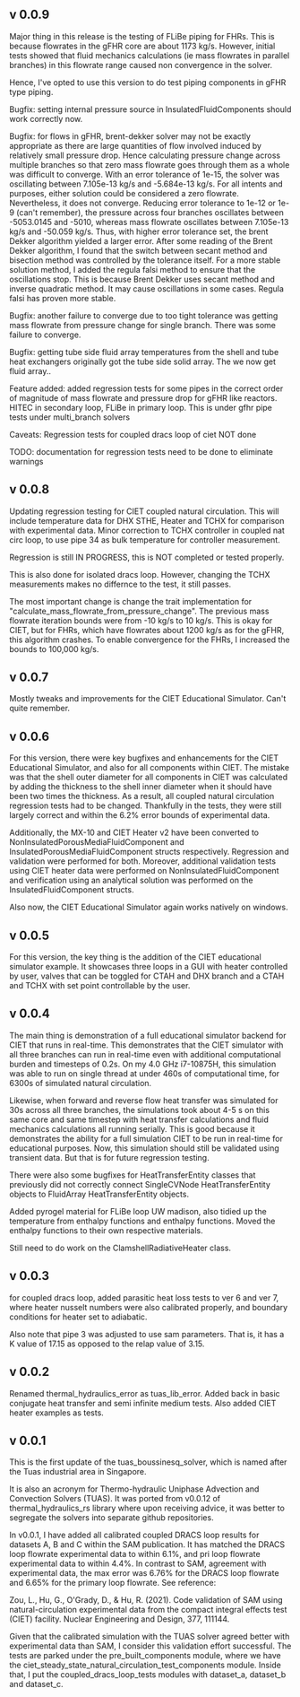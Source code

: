 ## v 0.0.9

Major thing in this release is the testing of FLiBe piping for FHRs. 
This is because flowrates in the gFHR core are about 1173 kg/s. However,
initial tests showed that fluid mechanics calculations (ie mass flowrates 
in parallel branches) in this flowrate range caused non convergence in the 
solver.

Hence, I've opted to use this version to do test piping components in gFHR 
type piping.

Bugfix: setting internal pressure source in InsulatedFluidComponents should 
work correctly now.

Bugfix: for flows in gFHR, brent-dekker solver may not be 
exactly appropriate as there are large quantities of flow involved 
induced by relatively small pressure drop. Hence calculating 
pressure change across multiple branches so that zero mass flowrate 
goes through them as a whole was difficult to converge. With 
an error tolerance of 1e-15, the solver was oscillating between 
7.105e-13 kg/s and -5.684e-13 kg/s. For all intents and purposes, 
either solution could be considered a zero flowrate. Nevertheless,
it does not converge. Reducing error tolerance to 1e-12 or 1e-9 
(can't remember), the pressure across four branches oscillates 
between -5053.0145 and -5010, whereas mass flowrate oscillates 
between 7.105e-13 kg/s and -50.059 kg/s. Thus, with higher 
error tolerance set, the brent Dekker algorithm yielded a larger error.
After some reading of the Brent Dekker algorithm, I found that the 
switch between secant method and bisection method was controlled by the 
tolerance itself. For a more stable solution method, I added the 
regula falsi method to ensure that the oscillations stop. This is 
because Brent Dekker uses secant method and inverse quadratic method.
It may cause oscillations in some cases. Regula falsi has proven more 
stable.

Bugfix: another failure to converge due to too tight tolerance was 
getting mass flowrate from pressure change for single branch. There was 
some failure to converge.

Bugfix: getting tube side fluid array temperatures from the shell 
and tube heat exchangers originally got the tube side solid array. 
The we now get fluid array..

Feature added: added regression tests for some pipes in the correct 
order of magnitude of mass flowrate and pressure drop for gFHR like 
reactors. HITEC in secondary loop, FLiBe in primary loop. This is under 
gfhr pipe tests under multi\_branch solvers

Caveats:
Regression tests for coupled dracs loop of ciet NOT done 

TODO: 
documentation for regression tests need to be done to eliminate warnings

## v 0.0.8 

Updating regression testing for CIET coupled natural circulation. This will 
include temperature data for DHX STHE, Heater and TCHX for comparison 
with experimental data. Minor correction to TCHX controller in coupled nat 
circ loop, to use pipe 34 as bulk temperature for controller measurement.

Regression is still IN PROGRESS, this is NOT completed or tested properly.

This is also done for isolated dracs loop. However, changing the TCHX 
measurements makes no differnce to the test, it still passes.

The most important change is change the trait implementation for 
"calculate_mass_flowrate_from_pressure_change". The previous mass flowrate 
iteration bounds were from -10 kg/s to 10 kg/s. This is okay for CIET, but 
for FHRs, which have flowrates about 1200 kg/s as for the gFHR, this algorithm 
crashes. To enable convergence for the FHRs, I increased the bounds to 
100,000 kg/s.

## v 0.0.7

Mostly tweaks and improvements for the CIET Educational Simulator.
Can't quite remember.

## v 0.0.6 

For this version, there were key bugfixes and enhancements 
for the CIET Educational Simulator,
and also for all components within CIET. The mistake was that the
shell outer diameter for all components in CIET was calculated by adding the 
thickness to the shell inner diameter when it should have been two 
times the thickness. As a result, all coupled natural circulation 
regression tests had to be changed. Thankfully in the tests, they were still 
largely correct and within the 6.2% error bounds of experimental data.

Additionally, the MX-10 and CIET Heater v2 have been converted to 
NonInsulatedPorousMediaFluidComponent and InsulatedPorousMediaFluidComponent 
structs respectively. Regression and validation were performed for both.
Moreover, additional validation tests using CIET heater data were 
performed on NonInsulatedFluidComponent and verification using an analytical 
solution was performed on the InsulatedFluidComponent structs. 

Also now, the CIET Educational Simulator again works natively on windows.



## v 0.0.5 

For this version, the key thing is the addition of the CIET educational
simulator example. It showcases three loops in a GUI with heater controlled 
by user, valves that can be toggled for CTAH and DHX branch and a CTAH 
and TCHX with set point controllable by the user.


## v 0.0.4 

The main thing is demonstration of a full educational simulator backend 
for CIET that runs in real-time. This demonstrates that the CIET 
simulator with all three branches can run in real-time even with additional 
computational burden and timesteps of 0.2s. 
On my 4.0 GHz i7-10875H, this simulation was able to run on single 
thread at under 460s of computational time, for 6300s of simulated 
natural circulation. 

Likewise, when forward and reverse flow heat transfer was 
simulated for 30s across all three branches, the simulations took about 4-5 s 
on this same core and same timestep with heat transfer calculations and 
fluid mechanics calculations all running serially. This is good because 
it demonstrates the ability for a full simulation CIET to be run in 
real-time for educational purposes. Now, this simulation should still be 
validated using transient data. But that is for future regression testing.

There were also some bugfixes for HeatTransferEntity classes that previously 
did not correctly connect SingleCVNode HeatTransferEntity objects 
to FluidArray HeatTransferEntity objects.

Added pyrogel material for FLiBe loop UW madison,
also tidied up the temperature from enthalpy functions and 
enthalpy functions. Moved the enthalpy functions to their own 
respective materials. 

Still need to do work on the ClamshellRadiativeHeater class.

## v 0.0.3 

for coupled dracs loop, added parasitic heat loss 
tests to ver 6 and ver 7, where 
heater nusselt numbers were also calibrated properly, and boundary 
conditions for heater set to adiabatic.

Also note that pipe 3 was adjusted to use sam parameters. 
That is, it has a K value of 17.15 as opposed to the relap value of 3.15.


## v 0.0.2 

Renamed thermal_hydraulics_error as tuas_lib_error. Added back in 
basic conjugate heat transfer and semi infinite medium tests. Also 
added CIET heater examples as tests.

## v 0.0.1

This is the first update of the tuas_boussinesq_solver,
which is named after the Tuas industrial area in Singapore.

It is also an acronym for Thermo-hydraulic Uniphase Advection and Convection 
Solvers (TUAS). It was ported from v0.0.12 of thermal_hydraulics_rs library 
where upon receiving advice, it was better to segregate the solvers into 
separate github repositories.

In v0.0.1, I have added all calibrated coupled DRACS loop results 
for datasets A, B and C within the SAM publication. It has matched the 
DRACS loop flowrate experimental data to within 6.1%, and pri loop flowrate 
experimental data to within 4.4%. In contrast to SAM, agreement with 
experimental data, the max error was 6.76% for the DRACS loop flowrate 
and 6.65% for the primary loop flowrate. See reference:

Zou, L., Hu, G., O'Grady, D., & Hu, R. (2021). Code validation of 
SAM using natural-circulation experimental data from the compact integral 
effects test (CIET) facility. Nuclear Engineering and Design, 377, 111144.

Given that the calibrated simulation with the TUAS solver agreed better with 
experimental data than SAM, I consider this validation effort successful.
The tests are parked under the pre_built_components module, where we have 
the ciet_steady_state_natural_circulation_test_components module. Inside that,
I put the coupled_dracs_loop_tests modules with dataset_a, dataset_b 
and dataset_c.
